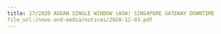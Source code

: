 ```yaml
---
title: 17/2020 ASEAN SINGLE WINDOW (ASW) SINGAPORE GATEWAY DOWNTIME
file_url:/news-and-media/notices/2020-12-03.pdf
---
```

